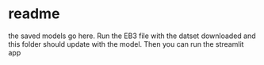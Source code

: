 # readme 

the saved models go here. Run the EB3 file with the datset downloaded and this folder should update with the model. Then you can run the streamlit app 
